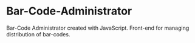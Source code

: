 # Bar-Code-Administrator
Bar-Code Administrator created with JavaScript. Front-end for managing distribution of bar-codes. 
